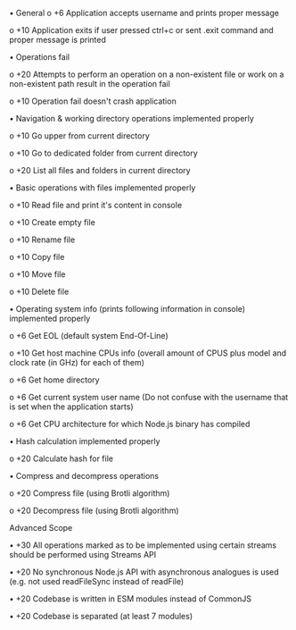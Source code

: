 •	General
o	+6 Application accepts username and prints proper message

o	+10 Application exits if user pressed ctrl+c or sent .exit command and proper message is printed

•	Operations fail
	
o	+20 Attempts to perform an operation on a non-existent file or work on a non-existent path result in the operation fail

o	+10 Operation fail doesn't crash application
	
•	Navigation & working directory operations implemented properly

o	+10 Go upper from current directory

o	+10 Go to dedicated folder from current directory

o	+20 List all files and folders in current directory

•	Basic operations with files implemented properly

o	+10 Read file and print it's content in console

o	+10 Create empty file

o	+10 Rename file

o	+10 Copy file  

o	+10 Move file 

o	+10 Delete file

•	Operating system info (prints following information in console) implemented properly

o	+6 Get EOL (default system End-Of-Line)

o	+10 Get host machine CPUs info (overall amount of CPUS plus model and clock rate (in GHz) for each of them)

o	+6 Get home directory

o	+6 Get current system user name (Do not confuse with the username that is set when the application starts)

o	+6 Get CPU architecture for which Node.js binary has compiled

•	Hash calculation implemented properly

o	+20 Calculate hash for file

•	Compress and decompress operations

o	+20 Compress file (using Brotli algorithm)

o	+20 Decompress file (using Brotli algorithm)

Advanced Scope

•	+30 All operations marked as to be implemented using certain streams should be performed using Streams API

•	+20 No synchronous Node.js API with asynchronous analogues is used (e.g. not used readFileSync instead of readFile)

•	+20 Codebase is written in ESM modules instead of CommonJS

•	+20 Codebase is separated (at least 7 modules)

